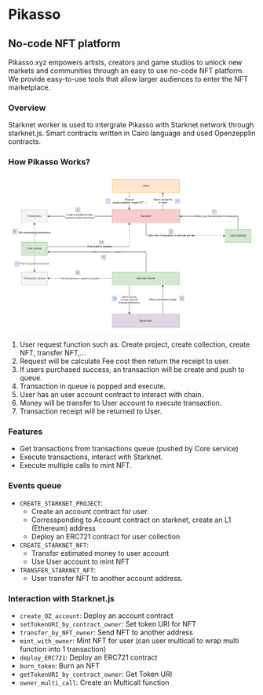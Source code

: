 # Pikasso
## No-code NFT platform
Pikasso.xyz empowers artists, creators and game studios to unlock new markets and communities through an easy to use no-code NFT platform. We provide easy-to-use tools that allow larger audiences to enter the NFT marketplace.
### Overview
Starknet worker is used to intergrate Pikasso with Starknet network through starknet.js. 
Smart contracts written in Cairo language and used Openzepplin contracts.
### How Pikasso Works?
![Screenshot](Starknet_Intergrate.drawio.png)
1. User request function such as: Create project, create collection, create NFT, transfer NFT,...
2. Request will be calculate Fee cost then return the receipt to user.
3. If users purchased success, an transaction will be create and push to queue.
4. Transaction in queue is popped and execute. 
5. User has an user account contract to interact with chain.
6. Money will be transfer to User account to execute transaction.
7. Transaction receipt will be returned to User.
### Features 
- Get transactions from transactions queue (pushed by Core service)
- Execute transactions, interact with Starknet. 
- Execute multiple calls to mint NFT.
### Events queue
- `CREATE_STARKNET_PROJECT`: 
    - Create an account contract for user.
    - Corressponding to Account contract on starknet, create an L1 (Ethereum) address
    - Deploy an ERC721 contract for user collection
- `CREATE_STARKNET_NFT`:
    -   Transfer estimated money to user account
    -   Use User account to mint NFT
- `TRANSFER_STARKNET_NFT`:
    -   User transfer NFT to another account address.
### Interaction with Starknet.js
- `create_OZ_account`: Deploy an account contract
- `setTokenURI_by_contract_owner`: Set token URI for NFT
- `transfer_by_NFT_owner`: Send NFT to another address
- `mint_with_owner`: Mint NFT for user (can user multicall to wrap multi function into 1 transaction)
- `deploy_ERC721`: Deploy an ERC721 contract
- `burn_token`: Burn an NFT
- `getTokenURI_by_contract_owner`: Get Token URI 
- `owner_multi_call`: Create an Multicall function 
